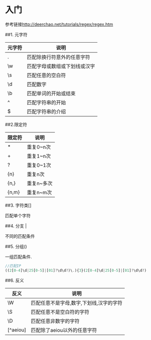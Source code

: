 # 入门

参考链接<http://deerchao.net/tutorials/regex/regex.htm>


##1. 元字符

| 元字符 | 说明                         |
|--------|------------------------------|
| .      | 匹配除换行符意外的任意字符   |
| \w     | 匹配字母或数组或下划线或汉字 |
| \s     | 匹配任意的空白符             |
| \d     | 匹配数字                     |
| \b     | 匹配单词的开始或结束         |
| ^      | 匹配字符串的开始             |
| $      | 匹配字符串的介绍             |


##2.限定符

| 限定符 | 说明       |
|--------|------------|
| *      | 重复0~n次  |
| +      | 重复1~n次  |
| ?      | 重复0~1次  |
| {n}    | 重复n次    |
| {n,}   | 重复n~多次 |
| {n,m}  | 重复n~m次  |

##3. 字符类[]

匹配单个字符

##4. 分支 |

不同的匹配条件

##5. 分组()

一组匹配条件.

```javascript
//匹配IP
((2[0-4]\d|25[0-5]|[01]?\d\d?)\.){3}(2[0-4]\d|25[0-5]|[01]?\d\d?)
```

##6. 反义

| 反义     | 说明                                    |
|----------|-----------------------------------------|
| \\W      | 匹配任意不是字母,数字,下划线,汉字的字符 |
| \S       | 匹配任意不是空白符的字符                |
| \D       | 匹配任意非数字的字符                    |
| [^aeiou] | 匹配除了aeiou以外的任意字符             |

